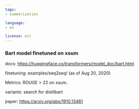 ```yaml
---
tags:
- summarization

language:
- en

license: mit
---
```

### Bart model finetuned on xsum

docs: https://huggingface.co/transformers/model_doc/bart.html

finetuning: examples/seq2seq/ (as of Aug 20, 2020)

Metrics: ROUGE > 22 on xsum.

variants: search for distilbart

paper: https://arxiv.org/abs/1910.13461